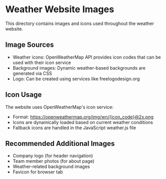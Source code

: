 # Weather Website Images

This directory contains images and icons used throughout the weather website.

## Image Sources
- Weather icons: OpenWeatherMap API provides icon codes that can be used with their icon service
- Background images: Dynamic weather-based backgrounds are generated via CSS
- Logo: Can be created using services like freelogodesign.org

## Icon Usage
The website uses OpenWeatherMap's icon service:
- Format: https://openweathermap.org/img/wn/{icon_code}@2x.png
- Icons are dynamically loaded based on current weather conditions
- Fallback icons are handled in the JavaScript weather.js file

## Recommended Additional Images
- Company logo (for header navigation)
- Team member photos (for about page)
- Weather-related background images
- Favicon for browser tab
